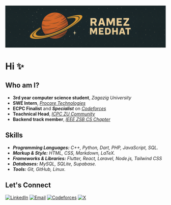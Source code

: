 ![](logo.png)

# Hi ✨
## **Who am I?**
- **3rd year computer science student**, *Zagazig University*
- **SWE Intern**, [*Procore Technologies*](https://www.procore.com/en-ae)
- **ECPC Finalist** and ***Specialist*** on [*Codeforces*](https://codeforces.com/profile/r6mez)
- **Teachnical Head**, [*ICPC ZU Community*](icpczagazig.com)
- **Backend track member**, [*IEEE ZSB CS Chapter*](https://ieee-zsb.org/)

## Skills  

- ***Programming Languages:** C++, Python, Dart, PHP, JavaScript, SQL.*
- ***Markup & Style:** HTML, CSS, Markdown, LaTeX.*
- ***Frameworks & Libraries:** Flutter, React, Laravel, Node.js, Tailwind CSS*
- ***Databases:** MySQL, SQLite, Supabase.*
- ***Tools:** Git, GitHub, Linux.*  

## Let's Connect

[![LinkedIn](https://img.shields.io/badge/LinkedIn-%230077B5.svg?style=for-the-badge&logo=linkedin&logoColor=white)](https://www.linkedin.com/in/r6mez/)  [![Email](https://img.shields.io/badge/Email-%23D14836.svg?style=for-the-badge&logo=gmail&logoColor=white)](mailto:iramezdev@gmail.com)   [![Codeforces](https://img.shields.io/badge/Codeforces-%231F8ACB.svg?style=for-the-badge&logo=codeforces&logoColor=white)](https://codeforces.com/profile/r6mez)   [![X](https://img.shields.io/badge/X-%2312100E.svg?style=for-the-badge&logo=x&logoColor=white)](https://x.com/R6mezMedhat)

